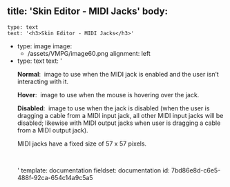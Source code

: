 title: 'Skin Editor - MIDI Jacks'
body:
  -
    type: text
    text: '<h3>Skin Editor - MIDI Jacks</h3>'
  -
    type: image
    image:
      - /assets/VMPG/image60.png
    alignment: left
  -
    type: text
    text: '<p><strong>Normal</strong>: &nbsp;image to use when the MIDI jack is enabled and the user isn’t interacting with it.<br></p><p><strong>Hover</strong>: &nbsp;image to use when the mouse is hovering over the jack.<br></p><p><strong>Disabled</strong>: &nbsp;image to use when the jack is disabled (when the user is dragging a cable from a MIDI input jack, all other MIDI input jacks will be disabled; likewise with MIDI output jacks when user is dragging a cable from a MIDI output jack).<br></p><p>MIDI jacks have a fixed size of 57 x 57 pixels.<br></p><p><br></p>'
template: documentation
fieldset: documentation
id: 7bd86e8d-c6e5-488f-92ca-654c14a9c5a5
